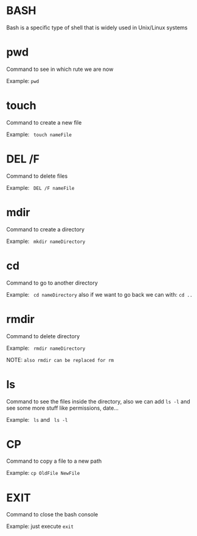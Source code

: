 # BASH
Bash is a specific type of shell that is widely used in Unix/Linux systems

# pwd
Command to see in which rute we are now

Example: ```pwd```
# touch
Command to create a new file

Example: ``` touch nameFile```
# DEL /F
Command to delete files

Example: ``` DEL /F nameFile```
# mdir
Command to create a directory

Example: ``` mkdir nameDirectory```
# cd
Command to go to another directory

Example: ``` cd nameDirectory```
also if we want to go back we can with: ```cd .. ```
# rmdir
Command to delete directory

Example: ``` rmdir nameDirectory```

NOTE: ```also rmdir can be replaced for rm```
# ls
Command to see the files inside the directory, also we can add ```ls -l``` and see some more stuff like permissions, date...

Example: ``` ls``` and  ``` ls -l```  
# CP
Command to copy a file to a new path

Example: ``` cp OldFile NewFile ```

# EXIT
Command to close the bash console

Example: just execute ```exit```



